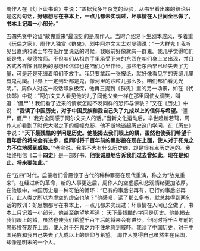 周作人在《灯下读书论》中说：“盖据我多年杂览的经验，从书里看出来的结论只是这两句话，**好思想写在书本上，一点儿都未实现过，坏事情在人世间全已做了，书本上记着一小部分。**”

五四先贤中论证“故鬼重来”最深刻的是周作人。当时介绍易卜生剧本成风，多着重《玩偶之家》，周作人独赏《群鬼》，剧中阿尔文太太对曼德说：“一大群鬼！我听见吕嘉纳和欧士华在饭厅里说话的时候，我眼前好像就有一群鬼。我几乎觉得咱们都是鬼，曼德牧师。不但咱们从祖宗手里承受下来的东西在咱们身上又出现，并且各式各样陈旧腐朽的思想和信仰也在咱们心里作怪。那些老东西早已经失去了力量，可是还是死缠着咱们不放手。我只要拿起一张报纸，就好像看见字的夹缝儿里有鬼乱爬。世界上一定到处都是鬼，像河里的沙粒儿那么多。咱们都怕看见光明。”。周作人对这一段话印象极深，他再三提到《群鬼》里的另一场景，如在《代快邮》中说：“阿尔文夫人看见他的儿子同他父亲一样在那里同使女调笑，叫道：‘僵尸’！我们看了近来的情状怎能不发同样的恐怖与惊骇？”又在《历史》中说：**“我读了中国历史，对于中国民族和我自己失了九成以上的信仰与希望。**‘僵尸，僵尸！’我完全同感于阿尔文夫人的话。”当新文化运动后，举世趋新若骛，周作人却看到了时代大潮之下的幢幢鬼影，他不断地谈起历史这门学问，在《历史》中说：**“天下最残酷的学问是历史。他能揭去我们眼上的鳞，虽然也使我们希望千百年后的将来会有进步，但同时将千百年前的黑影投在现在上面，使人对于死鬼之力不住地感到威胁。**”“老实说，我虽不大有什么历史癖，却是很有点历史迷的。我始终相信《**二十四史**》是一部好书，**他很诚恳地告诉我们过去曾如此，现在是如此，将来要如此。**”

在“五四”时代，启蒙者们曾震惊于古代的种种罪恶在现代重演，称之为“故鬼重来”。在经过新的革命，新的人事更迭后，周作人的空虚感和悲观情绪更加浓厚。在他眼中，中国历史是一种可怕的循环：“已有的事后必再有，已行的事后必再行，此人类之所以为虚空的虚空也欤？”他感叹，读了那么多书，就总共得到两句话的教训：好思想都写在书本上，一点儿都未实现过；坏事情在人间已全做了，书本上只记着一小部分。他甚至绝望地写道： 天下最残酷的学问是历史。他能揭去我们眼上的鳞，虽然也使我们希望千百年后的将来会有进步。但同时将千百年前的黑影投在现在上面，使人对于死鬼之力不住地感到威吓。我读了中国历史，对于中国民族和我自己失去了九成以上的信仰与希望。 周作人觉得自己虽然生在民国，却像是明末的一个人。